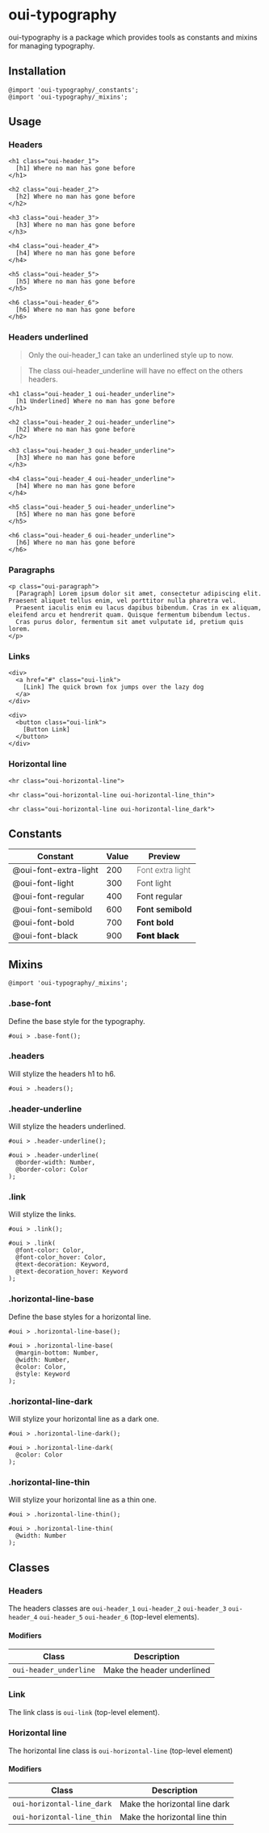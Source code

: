 # oui-typography

<component-status cx-design="partial" ux="rc"></component-status>

oui-typography is a package which provides tools as constants and mixins for managing typography.

## Installation

```less
@import 'oui-typography/_constants';
@import 'oui-typography/_mixins';
```

## Usage

### Headers

```html:preview
<h1 class="oui-header_1">
  [h1] Where no man has gone before
</h1>

<h2 class="oui-header_2">
  [h2] Where no man has gone before
</h2>

<h3 class="oui-header_3">
  [h3] Where no man has gone before
</h3>

<h4 class="oui-header_4">
  [h4] Where no man has gone before
</h4>

<h5 class="oui-header_5">
  [h5] Where no man has gone before
</h5>

<h6 class="oui-header_6">
  [h6] Where no man has gone before
</h6>
```

### Headers underlined

> Only the oui-header_1 can take an underlined style up to now.

> The class oui-header_underline will have no effect on the others headers.

```html:preview
<h1 class="oui-header_1 oui-header_underline">
  [h1 Underlined] Where no man has gone before
</h1>

<h2 class="oui-header_2 oui-header_underline">
  [h2] Where no man has gone before
</h2>

<h3 class="oui-header_3 oui-header_underline">
  [h3] Where no man has gone before
</h3>

<h4 class="oui-header_4 oui-header_underline">
  [h4] Where no man has gone before
</h4>

<h5 class="oui-header_5 oui-header_underline">
  [h5] Where no man has gone before
</h5>

<h6 class="oui-header_6 oui-header_underline">
  [h6] Where no man has gone before
</h6>
```

### Paragraphs

```html:preview
<p class="oui-paragraph">
  [Paragraph] Lorem ipsum dolor sit amet, consectetur adipiscing elit. Praesent aliquet tellus enim, vel porttitor nulla pharetra vel.
  Praesent iaculis enim eu lacus dapibus bibendum. Cras in ex aliquam, eleifend arcu et hendrerit quam. Quisque fermentum bibendum lectus.
  Cras purus dolor, fermentum sit amet vulputate id, pretium quis lorem.
</p>
```

### Links

```html:preview
<div>
  <a href="#" class="oui-link">
    [Link] The quick brown fox jumps over the lazy dog
  </a>
</div>

<div>
  <button class="oui-link">
    [Button Link]
  </button>
</div>
```

### Horizontal line

```html:preview
<hr class="oui-horizontal-line">

<hr class="oui-horizontal-line oui-horizontal-line_thin">

<hr class="oui-horizontal-line oui-horizontal-line_dark">
```

## Constants

| Constant                | Value | Preview                                                 |
| ----------------------- | ----- | ------------------------------------------------------- |
| @oui-font-extra-light   | 200   | <span style="font-weight: 200;">Font extra light</span> |
| @oui-font-light         | 300   | <span style="font-weight: 300;">Font light</span>       |
| @oui-font-regular       | 400   | <span style="font-weight: 400;">Font regular</span>     |
| @oui-font-semibold      | 600   | <span style="font-weight: 600;">Font semibold</span>    |
| @oui-font-bold          | 700   | <span style="font-weight: 700;">Font bold</span>        |
| @oui-font-black         | 900   | <span style="font-weight: 900;">Font black</span>       |

## Mixins

```less
@import 'oui-typography/_mixins';
```

### .base-font

Define the base style for the typography.

```less
#oui > .base-font();
```

### .headers

Will stylize the headers h1 to h6.

```less
#oui > .headers();
```

### .header-underline

Will stylize the headers underlined.

```less
#oui > .header-underline();
```

```less
#oui > .header-underline(
  @border-width: Number,
  @border-color: Color
);
```

### .link

Will stylize the links.

```less
#oui > .link();
```

```less
#oui > .link(
  @font-color: Color,
  @font-color_hover: Color,
  @text-decoration: Keyword,
  @text-decoration_hover: Keyword
);
```

### .horizontal-line-base

Define the base styles for a horizontal line.

```less
#oui > .horizontal-line-base();
```

```less
#oui > .horizontal-line-base(
  @margin-bottom: Number,
  @width: Number,
  @color: Color,
  @style: Keyword
);
```

### .horizontal-line-dark

Will stylize your horizontal line as a dark one.

```less
#oui > .horizontal-line-dark();
```

```less
#oui > .horizontal-line-dark(
  @color: Color
);
```

### .horizontal-line-thin

Will stylize your horizontal line as a thin one.

```less
#oui > .horizontal-line-thin();
```

```less
#oui > .horizontal-line-thin(
  @width: Number
);
```

## Classes

### Headers

The headers classes are `oui-header_1` `oui-header_2` `oui-header_3` `oui-header_4` `oui-header_5` `oui-header_6` (top-level elements).

#### Modifiers

| Class                      | Description                   |
| -------------------------- | ----------------------------- |
| `oui-header_underline`     | Make the header underlined    |

### Link

The link class is `oui-link` (top-level element).

### Horizontal line

The horizontal line class is `oui-horizontal-line` (top-level element)

#### Modifiers

| Class                      | Description                   |
| -------------------------- | ----------------------------- |
| `oui-horizontal-line_dark` | Make the horizontal line dark |
| `oui-horizontal-line_thin` | Make the horizontal line thin |
